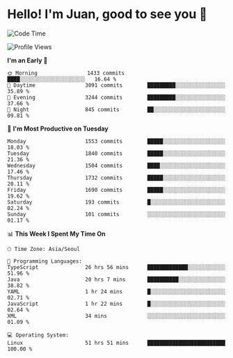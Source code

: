 # Hello! I'm Juan, good to see you 👋

<!--
**Y-k-Y/Y-k-Y** is a ✨ _special_ ✨ repository because its `README.md` (this file) appears on your GitHub profile.

Here are some ideas to get you started:

- 🔭 I’m currently working on ...
- 🌱 I’m currently learning ...
- 👯 I’m looking to collaborate on ...
- 🤔 I’m looking for help with ...
- 💬 Ask me about ...
- 📫 How to reach me: ...
- 😄 Pronouns: ...
- ⚡ Fun fact: ...
-->
<!--
![Profile views](https://gpvc.arturio.dev/Y-k-Y)

[![Omid Nikrah StackOverflow](https://github-readme-stackoverflow.vercel.app/?userID=9517076)](https://stackoverflow.com/users/9517076/i-have-10-fingers)
-->

<!--START_SECTION:waka-->
![Code Time](http://img.shields.io/badge/Code%20Time-1%2C276%20hrs%2039%20mins-blue)

![Profile Views](http://img.shields.io/badge/Profile%20Views-0-blue)

**I'm an Early 🐤** 

```text
🌞 Morning                1433 commits        ████░░░░░░░░░░░░░░░░░░░░░   16.64 % 
🌆 Daytime                3091 commits        █████████░░░░░░░░░░░░░░░░   35.89 % 
🌃 Evening                3244 commits        █████████░░░░░░░░░░░░░░░░   37.66 % 
🌙 Night                  845 commits         ██░░░░░░░░░░░░░░░░░░░░░░░   09.81 % 
```
📅 **I'm Most Productive on Tuesday** 

```text
Monday                   1553 commits        █████░░░░░░░░░░░░░░░░░░░░   18.03 % 
Tuesday                  1840 commits        █████░░░░░░░░░░░░░░░░░░░░   21.36 % 
Wednesday                1504 commits        ████░░░░░░░░░░░░░░░░░░░░░   17.46 % 
Thursday                 1732 commits        █████░░░░░░░░░░░░░░░░░░░░   20.11 % 
Friday                   1690 commits        █████░░░░░░░░░░░░░░░░░░░░   19.62 % 
Saturday                 193 commits         █░░░░░░░░░░░░░░░░░░░░░░░░   02.24 % 
Sunday                   101 commits         ░░░░░░░░░░░░░░░░░░░░░░░░░   01.17 % 
```


📊 **This Week I Spent My Time On** 

```text
🕑︎ Time Zone: Asia/Seoul

💬 Programming Languages: 
TypeScript               26 hrs 56 mins      █████████████░░░░░░░░░░░░   51.96 % 
Java                     20 hrs 7 mins       ██████████░░░░░░░░░░░░░░░   38.82 % 
YAML                     1 hr 24 mins        █░░░░░░░░░░░░░░░░░░░░░░░░   02.71 % 
JavaScript               1 hr 22 mins        █░░░░░░░░░░░░░░░░░░░░░░░░   02.64 % 
XML                      34 mins             ░░░░░░░░░░░░░░░░░░░░░░░░░   01.09 % 

💻 Operating System: 
Linux                    51 hrs 51 mins      █████████████████████████   100.00 % 
```


<!--END_SECTION:waka-->
